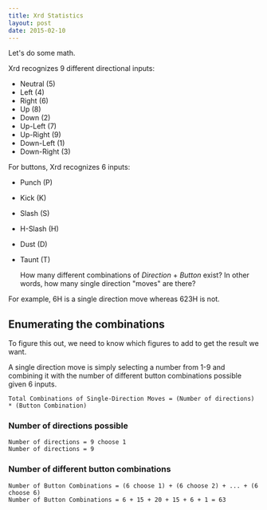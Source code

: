 ```yaml
---
title: Xrd Statistics
layout: post
date: 2015-02-10
---
```


Let's do some math.

Xrd recognizes 9 different directional inputs:

* Neutral (5)
* Left (4)
* Right (6)
* Up (8)
* Down (2)
* Up-Left (7)
* Up-Right (9)
* Down-Left (1)
* Down-Right (3)

For buttons, Xrd recognizes 6 inputs:

* Punch (P)
* Kick (K)
* Slash (S)
* H-Slash (H)
* Dust (D)
* Taunt (T)

	How many different combinations of _Direction_ + _Button_ exist?
	In other words, how many single direction "moves" are there?

For example, 6H is a single direction move whereas 623H is not.

## Enumerating the combinations ##

To figure this out, we need to know which figures to add to get the result we want.

A single direction move is simply selecting a number from 1-9 and combining it with
the number of different button combinations possible given 6 inputs.

	Total Combinations of Single-Direction Moves = (Number of directions) * (Button Combination)

### Number of directions possible ###

	Number of directions = 9 choose 1
	Number of directions = 9

### Number of different button combinations ###

	Number of Button Combinations = (6 choose 1) + (6 choose 2) + ... + (6 choose 6)
	Number of Button Combinations = 6 + 15 + 20 + 15 + 6 + 1 = 63
